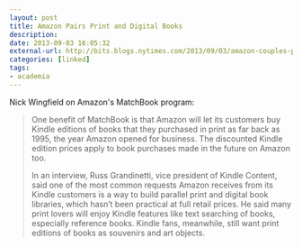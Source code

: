 ```yaml
---
layout: post
title: Amazon Pairs Print and Digital Books
description: 
date: 2013-09-03 16:05:32
external-url: http://bits.blogs.nytimes.com/2013/09/03/amazon-couples-print-digital-books-with-new-program/?_r=0
categories: [linked]
tags:
- academia
---
```

Nick Wingfield on Amazon's MatchBook program:

> One benefit of MatchBook is that Amazon will let its customers buy Kindle editions of books that they purchased in print as far back as 1995, the year Amazon opened for business. The discounted Kindle edition prices apply to book purchases made in the future on Amazon too.
> 
> In an interview, Russ Grandinetti, vice president of Kindle Content, said one of the most common requests Amazon receives from its Kindle customers is a way to build parallel print and digital book libraries, which hasn’t been practical at full retail prices. He said many print lovers will enjoy Kindle features like text searching of books, especially reference books. Kindle fans, meanwhile, still want print editions of books as souvenirs and art objects.
